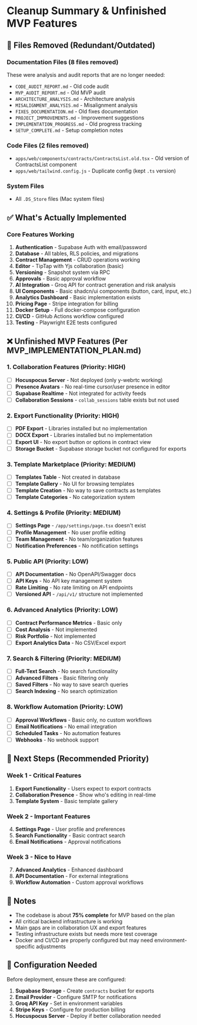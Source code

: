 # Cleanup Summary & Unfinished MVP Features

## 🧹 Files Removed (Redundant/Outdated)

### Documentation Files (8 files removed)
These were analysis and audit reports that are no longer needed:
- `CODE_AUDIT_REPORT.md` - Old code audit
- `MVP_AUDIT_REPORT.md` - Old MVP audit
- `ARCHITECTURE_ANALYSIS.md` - Architecture analysis
- `MISALIGNMENT_ANALYSIS.md` - Misalignment analysis
- `FIXES_DOCUMENTATION.md` - Old fixes documentation
- `PROJECT_IMPROVEMENTS.md` - Improvement suggestions
- `IMPLEMENTATION_PROGRESS.md` - Old progress tracking
- `SETUP_COMPLETE.md` - Setup completion notes

### Code Files (2 files removed)
- `apps/web/components/contracts/ContractsList.old.tsx` - Old version of ContractsList component
- `apps/web/tailwind.config.js` - Duplicate config (kept `.ts` version)

### System Files
- All `.DS_Store` files (Mac system files)

## ✅ What's Actually Implemented

### Core Features Working
1. **Authentication** - Supabase Auth with email/password
2. **Database** - All tables, RLS policies, and migrations
3. **Contract Management** - CRUD operations working
4. **Editor** - TipTap with Yjs collaboration (basic)
5. **Versioning** - Snapshot system via RPC
6. **Approvals** - Basic approval workflow
7. **AI Integration** - Groq API for contract generation and risk analysis
8. **UI Components** - Basic shadcn/ui components (button, card, input, etc.)
9. **Analytics Dashboard** - Basic implementation exists
10. **Pricing Page** - Stripe integration for billing
11. **Docker Setup** - Full docker-compose configuration
12. **CI/CD** - GitHub Actions workflow configured
13. **Testing** - Playwright E2E tests configured

## ❌ Unfinished MVP Features (Per MVP_IMPLEMENTATION_PLAN.md)

### 1. Collaboration Features (Priority: HIGH)
- [ ] **Hocuspocus Server** - Not deployed (only y-webrtc working)
- [ ] **Presence Avatars** - No real-time cursor/user presence in editor
- [ ] **Supabase Realtime** - Not integrated for activity feeds
- [ ] **Collaboration Sessions** - `collab_sessions` table exists but not used

### 2. Export Functionality (Priority: HIGH)
- [ ] **PDF Export** - Libraries installed but no implementation
- [ ] **DOCX Export** - Libraries installed but no implementation
- [ ] **Export UI** - No export button or options in contract view
- [ ] **Storage Bucket** - Supabase storage bucket not configured for exports

### 3. Template Marketplace (Priority: MEDIUM)
- [ ] **Templates Table** - Not created in database
- [ ] **Template Gallery** - No UI for browsing templates
- [ ] **Template Creation** - No way to save contracts as templates
- [ ] **Template Categories** - No categorization system

### 4. Settings & Profile (Priority: MEDIUM)
- [ ] **Settings Page** - `/app/settings/page.tsx` doesn't exist
- [ ] **Profile Management** - No user profile editing
- [ ] **Team Management** - No team/organization features
- [ ] **Notification Preferences** - No notification settings

### 5. Public API (Priority: LOW)
- [ ] **API Documentation** - No OpenAPI/Swagger docs
- [ ] **API Keys** - No API key management system
- [ ] **Rate Limiting** - No rate limiting on API endpoints
- [ ] **Versioned API** - `/api/v1/` structure not implemented

### 6. Advanced Analytics (Priority: LOW)
- [ ] **Contract Performance Metrics** - Basic only
- [ ] **Cost Analysis** - Not implemented
- [ ] **Risk Portfolio** - Not implemented
- [ ] **Export Analytics Data** - No CSV/Excel export

### 7. Search & Filtering (Priority: MEDIUM)
- [ ] **Full-Text Search** - No search functionality
- [ ] **Advanced Filters** - Basic filtering only
- [ ] **Saved Filters** - No way to save search queries
- [ ] **Search Indexing** - No search optimization

### 8. Workflow Automation (Priority: LOW)
- [ ] **Approval Workflows** - Basic only, no custom workflows
- [ ] **Email Notifications** - No email integration
- [ ] **Scheduled Tasks** - No automation features
- [ ] **Webhooks** - No webhook support

## 🎯 Next Steps (Recommended Priority)

### Week 1 - Critical Features
1. **Export Functionality** - Users expect to export contracts
2. **Collaboration Presence** - Show who's editing in real-time
3. **Template System** - Basic template gallery

### Week 2 - Important Features
4. **Settings Page** - User profile and preferences
5. **Search Functionality** - Basic contract search
6. **Email Notifications** - Approval notifications

### Week 3 - Nice to Have
7. **Advanced Analytics** - Enhanced dashboard
8. **API Documentation** - For external integrations
9. **Workflow Automation** - Custom approval workflows

## 📝 Notes

- The codebase is about **75% complete** for MVP based on the plan
- All critical backend infrastructure is working
- Main gaps are in collaboration UX and export features
- Testing infrastructure exists but needs more test coverage
- Docker and CI/CD are properly configured but may need environment-specific adjustments

## 🔧 Configuration Needed

Before deployment, ensure these are configured:
1. **Supabase Storage** - Create `contracts` bucket for exports
2. **Email Provider** - Configure SMTP for notifications
3. **Groq API Key** - Set in environment variables
4. **Stripe Keys** - Configure for production billing
5. **Hocuspocus Server** - Deploy if better collaboration needed
